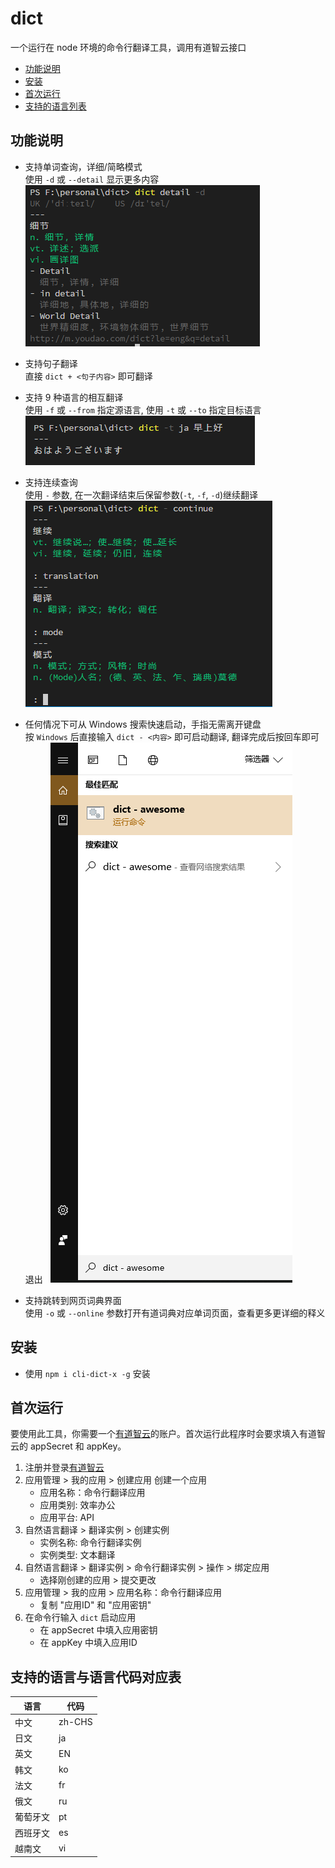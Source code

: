 # dict

一个运行在 node 环境的命令行翻译工具，调用有道智云接口

- [功能说明](https://github.com/xlfsummer/dict#功能说明)
- [安装](https://github.com/xlfsummer/dict#安装)
- [首次运行](https://github.com/xlfsummer/dict#首次运行)
- [支持的语言列表](https://github.com/xlfsummer/dict#支持的语言列表)

## 功能说明

- 支持单词查询，详细/简略模式  
使用 `-d` 或 `--detail` 显示更多内容  
![详细查询](https://github.com/xlfsummer/dict/blob/master/public/dict-detail-example.png) 

- 支持句子翻译  
直接 `dict + <句子内容>` 即可翻译

- 支持 9 种语言的相互翻译  
使用 `-f` 或 `--from` 指定源语言, 使用 `-t` 或 `--to` 指定目标语言  
![翻译语言](https://github.com/xlfsummer/dict/blob/master/public/dict-language.png) 

- 支持连续查询  
使用 `-` 参数, 在一次翻译结束后保留参数(`-t`, `-f`, `-d`)继续翻译  
![连续查询](https://github.com/xlfsummer/dict/blob/master/public/dict-continue.png) 

- 任何情况下可从 Windows 搜索快速启动，手指无需离开键盘  
按 `Windows` 后直接输入 `dict - <内容>` 即可启动翻译, 翻译完成后按回车即可退出  
![菜单启动](https://github.com/xlfsummer/dict/blob/master/public/dict-startmenu.png) 

- 支持跳转到网页词典界面  
使用 `-o` 或 `--online` 参数打开有道词典对应单词页面，查看更多更详细的释义

## 安装

- 使用 `npm i cli-dict-x -g` 安装

## 首次运行

要使用此工具，你需要一个[有道智云](http://ai.youdao.com/)的账户。首次运行此程序时会要求填入有道智云的 appSecret 和 appKey。

1. 注册并登录[有道智云](http://ai.youdao.com/)
2. 应用管理 > 我的应用 > 创建应用 创建一个应用
	- 应用名称：命令行翻译应用
	- 应用类别: 效率办公
	- 应用平台: API
3. 自然语言翻译 > 翻译实例 > 创建实例
	- 实例名称: 命令行翻译实例
	- 实例类型: 文本翻译
4. 自然语言翻译 > 翻译实例 > 命令行翻译实例 > 操作 > 绑定应用
	- 选择刚创建的应用 > 提交更改
5. 应用管理 > 我的应用 > 应用名称：命令行翻译应用
	- 复制 "应用ID" 和 "应用密钥"
6. 在命令行输入 `dict` 启动应用
	- 在 appSecret 中填入应用密钥
	- 在 appKey 中填入应用ID

## 支持的语言与语言代码对应表
语言		|代码
---|---
中文		|zh-CHS
日文		|ja
英文		|EN
韩文		|ko
法文		|fr
俄文		|ru
葡萄牙文	| pt
西班牙文	| es
越南文		| vi
